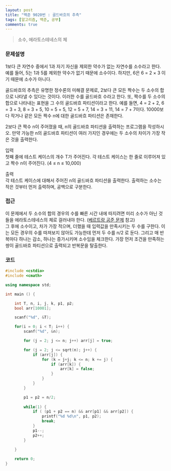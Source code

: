 ```yaml
---
layout: post
title: "백준 9020번 : 골드바흐의 추측"
tags: [알고리즘, 백준, 공부]
comments: true
---
```


> 소수, 에라토스테네스의 체  

### 문제설명  
1보다 큰 자연수 중에서  1과 자기 자신을 제외한 약수가 없는 자연수를 소수라고 한다. 예를 들어, 5는 1과 5를 제외한 약수가 없기 때문에 소수이다. 하지만, 6은 6 = 2 × 3 이기 때문에 소수가 아니다.  

골드바흐의 추측은 유명한 정수론의 미해결 문제로, 2보다 큰 모든 짝수는 두 소수의 합으로 나타낼 수 있다는 것이다. 이러한 수를 골드바흐 수라고 한다. 또, 짝수를 두 소수의 합으로 나타내는 표현을 그 수의 골드바흐 파티션이라고 한다. 예를 들면, 4 = 2 + 2, 6 = 3 + 3, 8 = 3 + 5, 10 = 5 + 5, 12 = 5 + 7, 14 = 3 + 11, 14 = 7 + 7이다. 10000보다 작거나 같은 모든 짝수 n에 대한 골드바흐 파티션은 존재한다.  

2보다 큰 짝수 n이 주어졌을 때, n의 골드바흐 파티션을 출력하는 프로그램을 작성하시오. 만약 가능한 n의 골드바흐 파티션이 여러 가지인 경우에는 두 소수의 차이가 가장 작은 것을 출력한다.  

입력  
첫째 줄에 테스트 케이스의 개수 T가 주어진다. 각 테스트 케이스는 한 줄로 이루어져 있고 짝수 n이 주어진다. (4 ≤ n ≤ 10,000)  

출력  
각 테스트 케이스에 대해서 주어진 n의 골드바흐 파티션을 출력한다. 출력하는 소수는 작은 것부터 먼저 출력하며, 공백으로 구분한다.  

### 접근  
이 문제에서 두 소수의 합의 경우의 수를 빠른 시간 내에 따지려면 미리 소수가 아닌 것들을 에라토스테네스의 체로 걸러내야 한다. ([베르트랑 공준 문제](https://sihyungyou.github.io/baekjoon-4948/) 참고)  
그 후에 소수이고, 차가 가장 적으며, 더했을 때 입력값을 만족시키는 두 수를 구한다. 이는 모든 경우의 수를 따져보지 않아도 가능한데 먼저 두 수를 n/2 로 둔다. 그리고 매 반복마다 하나는 감소, 하나는 증가시키며 소수임을 체크한다. 가장 먼저 조건을 만족하는 쌍이 골드바흐 파티션으로 출력되고 반복문을 탈출한다.  

### 코드  
~~~c++
#include <cstdio>
#include <cmath>

using namespace std;

int main () {

    int T, n, i, j, k, p1, p2;
    bool arr[10001];

    scanf("%d", &T);

    for(i = 0; i < T; i++) {
        scanf("%d", &n);

        for (j = 2; j <= n; j++) arr[j] = true;

        for (j = 2; j <= sqrt(n); j++) {
            if (arr[j]) {
                for (k = j+j; k <= n; k += j) {
                    if (arr[k]) {
                        arr[k] = false;
                    }
                }
            }
        }

        p1 = p2 = n/2;
        
        while(1) {
            if ( (p1 + p2 == n) && arr[p1] && arr[p2]) {
                printf("%d %d\n", p1, p2);
                break;
            }
            p1--;
            p2++;
        }

    }
    
    return 0;
}
~~~